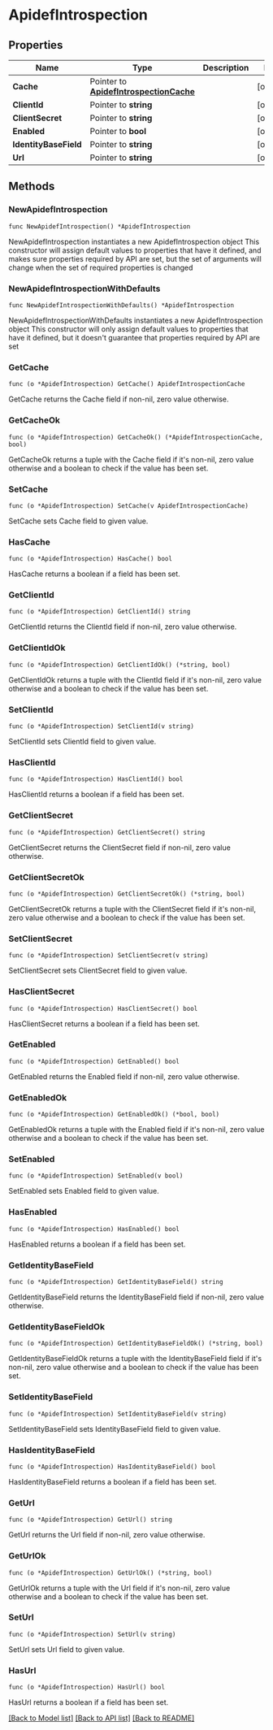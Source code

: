 # ApidefIntrospection

## Properties

Name | Type | Description | Notes
------------ | ------------- | ------------- | -------------
**Cache** | Pointer to [**ApidefIntrospectionCache**](ApidefIntrospectionCache.md) |  | [optional] 
**ClientId** | Pointer to **string** |  | [optional] 
**ClientSecret** | Pointer to **string** |  | [optional] 
**Enabled** | Pointer to **bool** |  | [optional] 
**IdentityBaseField** | Pointer to **string** |  | [optional] 
**Url** | Pointer to **string** |  | [optional] 

## Methods

### NewApidefIntrospection

`func NewApidefIntrospection() *ApidefIntrospection`

NewApidefIntrospection instantiates a new ApidefIntrospection object
This constructor will assign default values to properties that have it defined,
and makes sure properties required by API are set, but the set of arguments
will change when the set of required properties is changed

### NewApidefIntrospectionWithDefaults

`func NewApidefIntrospectionWithDefaults() *ApidefIntrospection`

NewApidefIntrospectionWithDefaults instantiates a new ApidefIntrospection object
This constructor will only assign default values to properties that have it defined,
but it doesn't guarantee that properties required by API are set

### GetCache

`func (o *ApidefIntrospection) GetCache() ApidefIntrospectionCache`

GetCache returns the Cache field if non-nil, zero value otherwise.

### GetCacheOk

`func (o *ApidefIntrospection) GetCacheOk() (*ApidefIntrospectionCache, bool)`

GetCacheOk returns a tuple with the Cache field if it's non-nil, zero value otherwise
and a boolean to check if the value has been set.

### SetCache

`func (o *ApidefIntrospection) SetCache(v ApidefIntrospectionCache)`

SetCache sets Cache field to given value.

### HasCache

`func (o *ApidefIntrospection) HasCache() bool`

HasCache returns a boolean if a field has been set.

### GetClientId

`func (o *ApidefIntrospection) GetClientId() string`

GetClientId returns the ClientId field if non-nil, zero value otherwise.

### GetClientIdOk

`func (o *ApidefIntrospection) GetClientIdOk() (*string, bool)`

GetClientIdOk returns a tuple with the ClientId field if it's non-nil, zero value otherwise
and a boolean to check if the value has been set.

### SetClientId

`func (o *ApidefIntrospection) SetClientId(v string)`

SetClientId sets ClientId field to given value.

### HasClientId

`func (o *ApidefIntrospection) HasClientId() bool`

HasClientId returns a boolean if a field has been set.

### GetClientSecret

`func (o *ApidefIntrospection) GetClientSecret() string`

GetClientSecret returns the ClientSecret field if non-nil, zero value otherwise.

### GetClientSecretOk

`func (o *ApidefIntrospection) GetClientSecretOk() (*string, bool)`

GetClientSecretOk returns a tuple with the ClientSecret field if it's non-nil, zero value otherwise
and a boolean to check if the value has been set.

### SetClientSecret

`func (o *ApidefIntrospection) SetClientSecret(v string)`

SetClientSecret sets ClientSecret field to given value.

### HasClientSecret

`func (o *ApidefIntrospection) HasClientSecret() bool`

HasClientSecret returns a boolean if a field has been set.

### GetEnabled

`func (o *ApidefIntrospection) GetEnabled() bool`

GetEnabled returns the Enabled field if non-nil, zero value otherwise.

### GetEnabledOk

`func (o *ApidefIntrospection) GetEnabledOk() (*bool, bool)`

GetEnabledOk returns a tuple with the Enabled field if it's non-nil, zero value otherwise
and a boolean to check if the value has been set.

### SetEnabled

`func (o *ApidefIntrospection) SetEnabled(v bool)`

SetEnabled sets Enabled field to given value.

### HasEnabled

`func (o *ApidefIntrospection) HasEnabled() bool`

HasEnabled returns a boolean if a field has been set.

### GetIdentityBaseField

`func (o *ApidefIntrospection) GetIdentityBaseField() string`

GetIdentityBaseField returns the IdentityBaseField field if non-nil, zero value otherwise.

### GetIdentityBaseFieldOk

`func (o *ApidefIntrospection) GetIdentityBaseFieldOk() (*string, bool)`

GetIdentityBaseFieldOk returns a tuple with the IdentityBaseField field if it's non-nil, zero value otherwise
and a boolean to check if the value has been set.

### SetIdentityBaseField

`func (o *ApidefIntrospection) SetIdentityBaseField(v string)`

SetIdentityBaseField sets IdentityBaseField field to given value.

### HasIdentityBaseField

`func (o *ApidefIntrospection) HasIdentityBaseField() bool`

HasIdentityBaseField returns a boolean if a field has been set.

### GetUrl

`func (o *ApidefIntrospection) GetUrl() string`

GetUrl returns the Url field if non-nil, zero value otherwise.

### GetUrlOk

`func (o *ApidefIntrospection) GetUrlOk() (*string, bool)`

GetUrlOk returns a tuple with the Url field if it's non-nil, zero value otherwise
and a boolean to check if the value has been set.

### SetUrl

`func (o *ApidefIntrospection) SetUrl(v string)`

SetUrl sets Url field to given value.

### HasUrl

`func (o *ApidefIntrospection) HasUrl() bool`

HasUrl returns a boolean if a field has been set.


[[Back to Model list]](../README.md#documentation-for-models) [[Back to API list]](../README.md#documentation-for-api-endpoints) [[Back to README]](../README.md)


